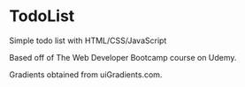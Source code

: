 # TodoList
Simple todo list with HTML/CSS/JavaScript

Based off of The Web Developer Bootcamp course on Udemy.

Gradients obtained from uiGradients.com.